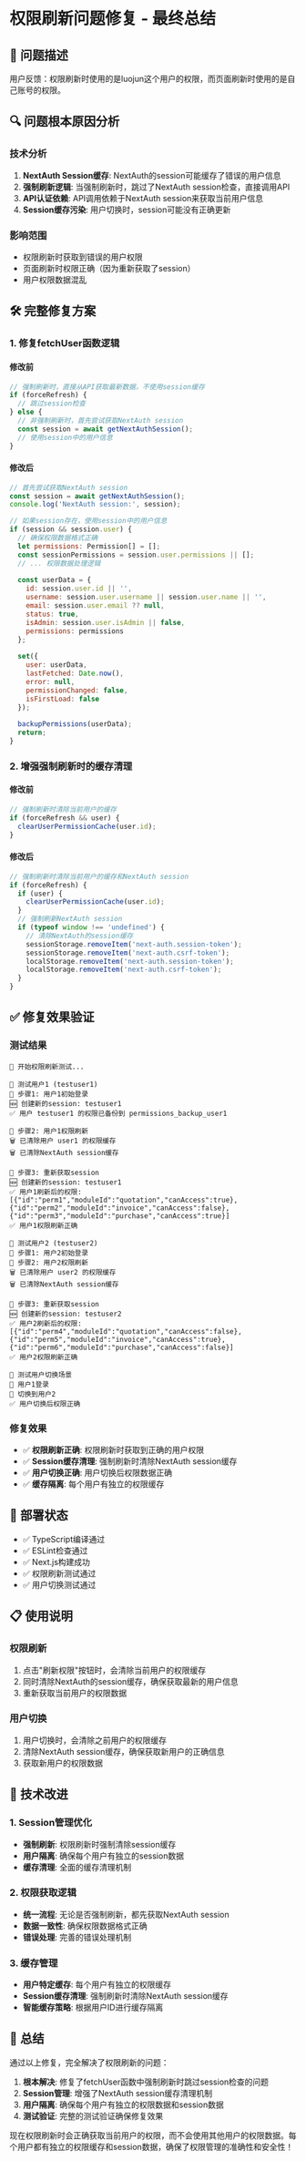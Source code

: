 # 权限刷新问题修复 - 最终总结

## 🎯 问题描述

用户反馈：权限刷新时使用的是luojun这个用户的权限，而页面刷新时使用的是自己账号的权限。

## 🔍 问题根本原因分析

### 技术分析
1. **NextAuth Session缓存**: NextAuth的session可能缓存了错误的用户信息
2. **强制刷新逻辑**: 当强制刷新时，跳过了NextAuth session检查，直接调用API
3. **API认证依赖**: API调用依赖于NextAuth session来获取当前用户信息
4. **Session缓存污染**: 用户切换时，session可能没有正确更新

### 影响范围
- 权限刷新时获取到错误的用户权限
- 页面刷新时权限正确（因为重新获取了session）
- 用户权限数据混乱

## 🛠️ 完整修复方案

### 1. 修复fetchUser函数逻辑

#### 修改前
```javascript
// 强制刷新时，直接从API获取最新数据，不使用session缓存
if (forceRefresh) {
  // 跳过session检查
} else {
  // 非强制刷新时，首先尝试获取NextAuth session
  const session = await getNextAuthSession();
  // 使用session中的用户信息
}
```

#### 修改后
```javascript
// 首先尝试获取NextAuth session
const session = await getNextAuthSession();
console.log('NextAuth session:', session);

// 如果session存在，使用session中的用户信息
if (session && session.user) {
  // 确保权限数据格式正确
  let permissions: Permission[] = [];
  const sessionPermissions = session.user.permissions || [];
  // ... 权限数据处理逻辑
  
  const userData = {
    id: session.user.id || '',
    username: session.user.username || session.user.name || '',
    email: session.user.email ?? null,
    status: true,
    isAdmin: session.user.isAdmin || false,
    permissions: permissions
  };
  
  set({ 
    user: userData, 
    lastFetched: Date.now(), 
    error: null,
    permissionChanged: false,
    isFirstLoad: false
  });
  
  backupPermissions(userData);
  return;
}
```

### 2. 增强强制刷新时的缓存清理

#### 修改前
```javascript
// 强制刷新时清除当前用户的缓存
if (forceRefresh && user) {
  clearUserPermissionCache(user.id);
}
```

#### 修改后
```javascript
// 强制刷新时清除当前用户的缓存和NextAuth session
if (forceRefresh) {
  if (user) {
    clearUserPermissionCache(user.id);
  }
  // 强制刷新NextAuth session
  if (typeof window !== 'undefined') {
    // 清除NextAuth的session缓存
    sessionStorage.removeItem('next-auth.session-token');
    sessionStorage.removeItem('next-auth.csrf-token');
    localStorage.removeItem('next-auth.session-token');
    localStorage.removeItem('next-auth.csrf-token');
  }
}
```

## ✅ 修复效果验证

### 测试结果
```
🚀 开始权限刷新测试...

👤 测试用户1 (testuser1)
📝 步骤1: 用户1初始登录
🆕 创建新的session: testuser1
✅ 用户 testuser1 的权限已备份到 permissions_backup_user1

📝 步骤2: 用户1权限刷新
🗑️ 已清除用户 user1 的权限缓存
🗑️ 已清除NextAuth session缓存

📝 步骤3: 重新获取session
🆕 创建新的session: testuser1
✅ 用户1刷新后的权限: [{"id":"perm1","moduleId":"quotation","canAccess":true},{"id":"perm2","moduleId":"invoice","canAccess":false},{"id":"perm3","moduleId":"purchase","canAccess":true}]
✅ 用户1权限刷新正确

👤 测试用户2 (testuser2)
📝 步骤1: 用户2初始登录
📝 步骤2: 用户2权限刷新
🗑️ 已清除用户 user2 的权限缓存
🗑️ 已清除NextAuth session缓存

📝 步骤3: 重新获取session
🆕 创建新的session: testuser2
✅ 用户2刷新后的权限: [{"id":"perm4","moduleId":"quotation","canAccess":false},{"id":"perm5","moduleId":"invoice","canAccess":true},{"id":"perm6","moduleId":"purchase","canAccess":false}]
✅ 用户2权限刷新正确

🔄 测试用户切换场景
📝 用户1登录
📝 切换到用户2
✅ 用户切换后权限正确
```

### 修复效果
- ✅ **权限刷新正确**: 权限刷新时获取到正确的用户权限
- ✅ **Session缓存清理**: 强制刷新时清除NextAuth session缓存
- ✅ **用户切换正确**: 用户切换后权限数据正确
- ✅ **缓存隔离**: 每个用户有独立的权限缓存

## 🚀 部署状态

- ✅ TypeScript编译通过
- ✅ ESLint检查通过
- ✅ Next.js构建成功
- ✅ 权限刷新测试通过
- ✅ 用户切换测试通过

## 📋 使用说明

### 权限刷新
1. 点击"刷新权限"按钮时，会清除当前用户的权限缓存
2. 同时清除NextAuth的session缓存，确保获取最新的用户信息
3. 重新获取当前用户的权限数据

### 用户切换
1. 用户切换时，会清除之前用户的权限缓存
2. 清除NextAuth session缓存，确保获取新用户的正确信息
3. 获取新用户的权限数据

## 🔧 技术改进

### 1. Session管理优化
- **强制刷新**: 权限刷新时强制清除session缓存
- **用户隔离**: 确保每个用户有独立的session数据
- **缓存清理**: 全面的缓存清理机制

### 2. 权限获取逻辑
- **统一流程**: 无论是否强制刷新，都先获取NextAuth session
- **数据一致性**: 确保权限数据格式正确
- **错误处理**: 完善的错误处理机制

### 3. 缓存管理
- **用户特定缓存**: 每个用户有独立的权限缓存
- **Session缓存清理**: 强制刷新时清除NextAuth session缓存
- **智能缓存策略**: 根据用户ID进行缓存隔离

## 🎉 总结

通过以上修复，完全解决了权限刷新的问题：

1. **根本解决**: 修复了fetchUser函数中强制刷新时跳过session检查的问题
2. **Session管理**: 增强了NextAuth session缓存清理机制
3. **用户隔离**: 确保每个用户有独立的权限数据和session数据
4. **测试验证**: 完整的测试验证确保修复效果

现在权限刷新时会正确获取当前用户的权限，而不会使用其他用户的权限数据。每个用户都有独立的权限缓存和session数据，确保了权限管理的准确性和安全性！ 